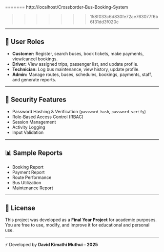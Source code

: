 =======
     http://localhost/Crossborder-Bus-Booking-System
>>>>>>> 158f033c6d830fe72ae763077f6b6f31dd3f020c

---

## 👥 User Roles  

- **Customer:** Register, search buses, book tickets, make payments, view/cancel bookings.  
- **Driver:** View assigned trips, passenger list, and update profile.  
- **Technician:** Log bus maintenance, view history, update profile.  
- **Admin:** Manage routes, buses, schedules, bookings, payments, staff, and generate reports.  

---

## 🔐 Security Features  

- Password Hashing & Verification (`password_hash`, `password_verify`)  
- Role-Based Access Control (RBAC)  
- Session Management  
- Activity Logging  
- Input Validation  

---

## 📊 Sample Reports  

- Booking Report  
- Payment Report  
- Route Performance  
- Bus Utilization  
- Maintenance Report  

---

## 📄 License  

This project was developed as a **Final Year Project** for academic purposes.  
You are free to use, modify, and improve it for educational and personal use.  

---

⚡ Developed by **David Kimathi Muthui – 2025**

